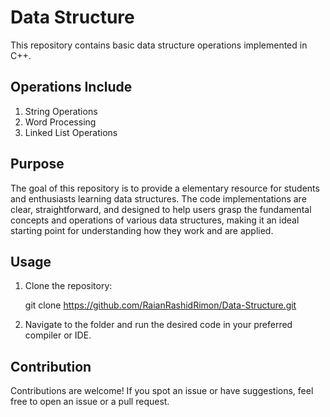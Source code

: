 # Data Structure
This repository contains basic data structure operations implemented in C++.

## Operations Include
1. String Operations
2. Word Processing
3. Linked List Operations

## Purpose
The goal of this repository is to provide a elementary resource for students and enthusiasts learning data structures. The code implementations are clear, straightforward, and designed to help users grasp the fundamental concepts and operations of various data structures, making it an ideal starting point for understanding how they work and are applied.

## Usage
1. Clone the repository:
   
   git clone https://github.com/RaianRashidRimon/Data-Structure.git
3. Navigate to the folder and run the desired code in your preferred compiler or IDE.

## Contribution
Contributions are welcome! If you spot an issue or have suggestions, feel free to open an issue or a pull request.
